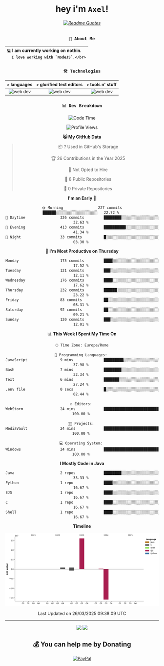 <div align="center">
  
  # hey i'm `Axel`!
  ###### [![Readme Quotes](https://quotes-github-readme.vercel.app/api?type=horizontal&theme=dark)](https://github.com/piyushsuthar/github-readme-quotes)
  
  ### `👤 About Me`

  | `💻`  I am currently working on **nothin**.<br/>``  I love working with `NodeJS`.</br>``
  |:---|

  
  ### `🛠️ Technologies`
  
  | `>` **languages**  | `>` **glorified text editors** | `>` **tools n' stuff** |
  |:------------------:|:------------------------------:|:----------------------:|
  | <img src="https://skillicons.dev/icons?i=js,c,php,java" alt="web dev" height="40"/> | <img src="https://skillicons.dev/icons?i=idea,vscode" alt="web dev" height="40"/> | <img src="https://skillicons.dev/icons?i=bash,git,powershell" alt="web dev" height="40"/> |
  
  ### `📊 Dev Breakdown`
  
<!--START_SECTION:waka-->
![Code Time](http://img.shields.io/badge/Code%20Time-263%20hrs%2040%20mins-blue)

![Profile Views](http://img.shields.io/badge/Profile%20Views-1-blue)

**🐱 My GitHub Data** 

> 📦 ? Used in GitHub's Storage 
 > 
> 🏆 26 Contributions in the Year 2025
 > 
> 🚫 Not Opted to Hire
 > 
> 📜 8 Public Repositories 
 > 
> 🔑 0 Private Repositories 
 > 
**I'm an Early 🐤** 

```text
🌞 Morning                227 commits         ██████░░░░░░░░░░░░░░░░░░░   22.72 % 
🌆 Daytime                326 commits         ████████░░░░░░░░░░░░░░░░░   32.63 % 
🌃 Evening                413 commits         ██████████░░░░░░░░░░░░░░░   41.34 % 
🌙 Night                  33 commits          █░░░░░░░░░░░░░░░░░░░░░░░░   03.30 % 
```
📅 **I'm Most Productive on Thursday** 

```text
Monday                   175 commits         ████░░░░░░░░░░░░░░░░░░░░░   17.52 % 
Tuesday                  121 commits         ███░░░░░░░░░░░░░░░░░░░░░░   12.11 % 
Wednesday                176 commits         ████░░░░░░░░░░░░░░░░░░░░░   17.62 % 
Thursday                 232 commits         ██████░░░░░░░░░░░░░░░░░░░   23.22 % 
Friday                   83 commits          ██░░░░░░░░░░░░░░░░░░░░░░░   08.31 % 
Saturday                 92 commits          ██░░░░░░░░░░░░░░░░░░░░░░░   09.21 % 
Sunday                   120 commits         ███░░░░░░░░░░░░░░░░░░░░░░   12.01 % 
```


📊 **This Week I Spent My Time On** 

```text
🕑︎ Time Zone: Europe/Rome

💬 Programming Languages: 
JavaScript               9 mins              █████████░░░░░░░░░░░░░░░░   37.98 % 
Bash                     7 mins              ████████░░░░░░░░░░░░░░░░░   32.34 % 
Text                     6 mins              ███████░░░░░░░░░░░░░░░░░░   27.24 % 
.env file                0 secs              █░░░░░░░░░░░░░░░░░░░░░░░░   02.44 % 

🔥 Editors: 
WebStorm                 24 mins             █████████████████████████   100.00 % 

🐱‍💻 Projects: 
MediaVault               24 mins             █████████████████████████   100.00 % 

💻 Operating System: 
Windows                  24 mins             █████████████████████████   100.00 % 
```

**I Mostly Code in Java** 

```text
Java                     2 repos             ████████░░░░░░░░░░░░░░░░░   33.33 % 
Python                   1 repo              ████░░░░░░░░░░░░░░░░░░░░░   16.67 % 
EJS                      1 repo              ████░░░░░░░░░░░░░░░░░░░░░   16.67 % 
C                        1 repo              ████░░░░░░░░░░░░░░░░░░░░░   16.67 % 
Shell                    1 repo              ████░░░░░░░░░░░░░░░░░░░░░   16.67 % 
```



**Timeline**

![Lines of Code chart](https://raw.githubusercontent.com/ax3lt/ax3lt/main/assets/bar_graph.png)


 Last Updated on 26/03/2025 09:38:09 UTC
<!--END_SECTION:waka-->
  
---
![](https://komarev.com/ghpvc/?username=ax3lt)
![](https://hit.yhype.me/github/profile?account_id=43681465)

  ## 💰 You can help me by Donating
  [![PayPal](https://img.shields.io/badge/PayPal-00457C?style=for-the-badge&logo=paypal&logoColor=white)](https://paypal.me/ax3lt) 
</div>
